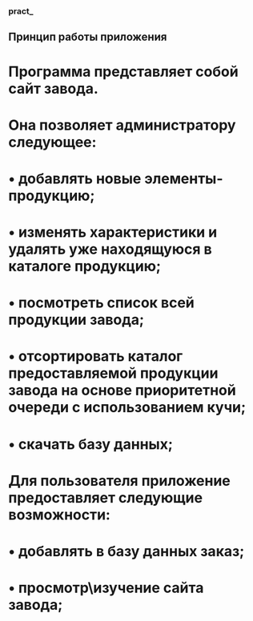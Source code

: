 ### pract_
## Принцип работы приложения
# Программа представляет собой сайт завода.
# Она позволяет администратору следующее:
#     • добавлять новые элементы-продукцию;
#     • изменять характеристики и удалять уже находящуюся в каталоге продукцию;
#     • посмотреть список  всей продукции завода;
#     • отсортировать каталог предоставляемой продукции завода на основе приоритетной очереди с использованием кучи;
#     • скачать базу данных;
# Для пользователя приложение предоставляет следующие возможности:
#    • добавлять в базу данных заказ;
#    • просмотр\изучение сайта завода;

